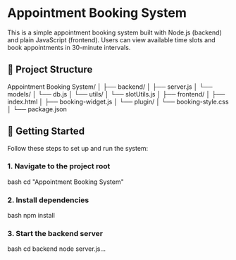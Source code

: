 # Appointment Booking System

This is a simple appointment booking system built with Node.js (backend) and plain JavaScript (frontend). Users can view available time slots and book appointments in 30-minute intervals.

## 📁 Project Structure


Appointment Booking System/
│
├── backend/
│   ├── server.js
│   └── models/
│       └── db.js
│   └── utils/
│       └── slotUtils.js
│
├── frontend/
│   ├── index.html
│   ├── booking-widget.js
│   └── plugin/
│       └── booking-style.css
│
└── package.json


## 🚀 Getting Started

Follow these steps to set up and run the system:

### 1. Navigate to the project root

bash
cd "Appointment Booking System"


### 2. Install dependencies

bash
npm install


### 3. Start the backend server

bash
cd backend
node server.js…